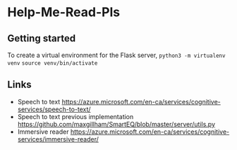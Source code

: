 # Help-Me-Read-Pls
## Getting started
To create a virtual environment for the Flask server,
`python3 -m virtualenv venv`
`source venv/bin/activate`

## Links
* Speech to text 
https://azure.microsoft.com/en-ca/services/cognitive-services/speech-to-text/
* Speech to text previous implementation
https://github.com/maxgillham/SmartEQ/blob/master/server/utils.py
* Immersive reader
https://azure.microsoft.com/en-ca/services/cognitive-services/immersive-reader/
